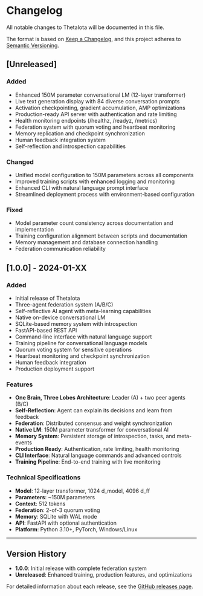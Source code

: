 # Changelog

All notable changes to ThetaIota will be documented in this file.

The format is based on [Keep a Changelog](https://keepachangelog.com/en/1.0.0/),
and this project adheres to [Semantic Versioning](https://semver.org/spec/v2.0.0.html).

## [Unreleased]

### Added
- Enhanced 150M parameter conversational LM (12-layer transformer)
- Live text generation display with 84 diverse conversation prompts
- Activation checkpointing, gradient accumulation, AMP optimizations
- Production-ready API server with authentication and rate limiting
- Health monitoring endpoints (/healthz, /readyz, /metrics)
- Federation system with quorum voting and heartbeat monitoring
- Memory replication and checkpoint synchronization
- Human feedback integration system
- Self-reflection and introspection capabilities

### Changed
- Unified model configuration to 150M parameters across all components
- Improved training scripts with enhanced logging and monitoring
- Enhanced CLI with natural language prompt interface
- Streamlined deployment process with environment-based configuration

### Fixed
- Model parameter count consistency across documentation and implementation
- Training configuration alignment between scripts and documentation
- Memory management and database connection handling
- Federation communication reliability

## [1.0.0] - 2024-01-XX

### Added
- Initial release of ThetaIota
- Three-agent federation system (A/B/C)
- Self-reflective AI agent with meta-learning capabilities
- Native on-device conversational LM
- SQLite-based memory system with introspection
- FastAPI-based REST API
- Command-line interface with natural language support
- Training pipeline for conversational language models
- Quorum voting system for sensitive operations
- Heartbeat monitoring and checkpoint synchronization
- Human feedback integration
- Production deployment support

### Features
- **One Brain, Three Lobes Architecture**: Leader (A) + two peer agents (B/C)
- **Self-Reflection**: Agent can explain its decisions and learn from feedback
- **Federation**: Distributed consensus and weight synchronization
- **Native LM**: 150M parameter transformer for conversational AI
- **Memory System**: Persistent storage of introspection, tasks, and meta-events
- **Production Ready**: Authentication, rate limiting, health monitoring
- **CLI Interface**: Natural language commands and advanced controls
- **Training Pipeline**: End-to-end training with live monitoring

### Technical Specifications
- **Model**: 12-layer transformer, 1024 d_model, 4096 d_ff
- **Parameters**: ~150M parameters
- **Context**: 512 tokens
- **Federation**: 2-of-3 quorum voting
- **Memory**: SQLite with WAL mode
- **API**: FastAPI with optional authentication
- **Platform**: Python 3.10+, PyTorch, Windows/Linux

---

## Version History

- **1.0.0**: Initial release with complete federation system
- **Unreleased**: Enhanced training, production features, and optimizations

For detailed information about each release, see the [GitHub releases page](https://github.com/Yufok1/thetaiota/releases).
